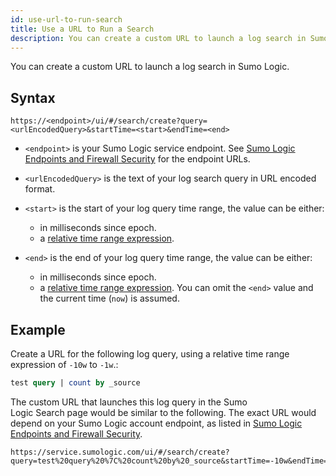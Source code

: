 ```yaml
---
id: use-url-to-run-search
title: Use a URL to Run a Search
description: You can create a custom URL to launch a log search in Sumo Logic.
---
```


You can create a custom URL to launch a log search in Sumo Logic.

## Syntax

```
https://<endpoint>/ui/#/search/create?query=<urlEncodedQuery>&startTime=<start>&endTime=<end>
```

* `<endpoint>` is your Sumo Logic service endpoint. See [Sumo Logic Endpoints and Firewall Security](/docs/api/getting-started.md#sumo-logic-endpoints-by-deployment-and-firewall-security) for the endpoint URLs.
* `<urlEncodedQuery>` is the text of your log search query in URL encoded format.
* `<start>` is the start of your log query time range, the value can be either:

    * in milliseconds since epoch.
    * a [relative time range
        expression](../search-basics/time-range-expressions.md).

* `<end>` is the end of your log query time range, the value can be either:

    * in milliseconds since epoch.
    * a [relative time range expression](../search-basics/time-range-expressions.md).  You can omit the `<end>` value and the current time (`now`) is assumed.

## Example

Create a URL for the following log query, using a relative time range expression of `-10w` to `-1w`.:

```sql
test query | count by _source
```

The custom URL that launches this log query in the Sumo Logic Search page would be similar to the following. The exact URL would depend on your Sumo Logic account endpoint, as listed in [Sumo Logic Endpoints and Firewall Security](/docs/api/getting-started.md#sumo-logic-endpoints-by-deployment-and-firewall-security). 

```
https://service.sumologic.com/ui/#/search/create?query=test%20query%20%7C%20count%20by%20_source&startTime=-10w&endTime=-1w
```
